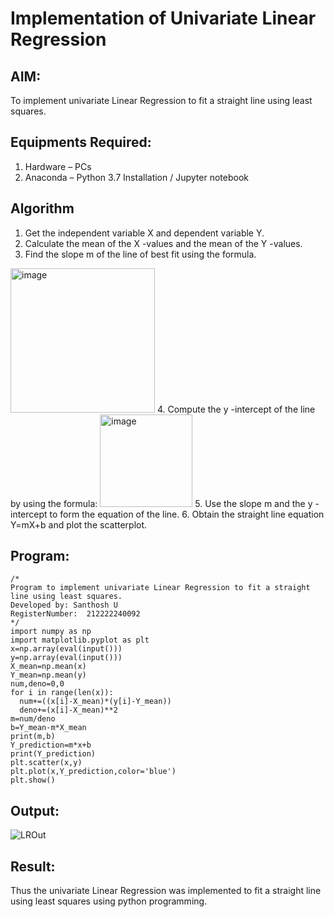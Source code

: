 # Implementation of Univariate Linear Regression
## AIM:
To implement univariate Linear Regression to fit a straight line using least squares.

## Equipments Required:
1. Hardware – PCs
2. Anaconda – Python 3.7 Installation / Jupyter notebook

## Algorithm
1. Get the independent variable X and dependent variable Y.
2. Calculate the mean of the X -values and the mean of the Y -values.
3. Find the slope m of the line of best fit using the formula. 
<img width="231" alt="image" src="https://user-images.githubusercontent.com/93026020/192078527-b3b5ee3e-992f-46c4-865b-3b7ce4ac54ad.png">
4. Compute the y -intercept of the line by using the formula:
<img width="148" alt="image" src="https://user-images.githubusercontent.com/93026020/192078545-79d70b90-7e9d-4b85-9f8b-9d7548a4c5a4.png">
5. Use the slope m and the y -intercept to form the equation of the line.
6. Obtain the straight line equation Y=mX+b and plot the scatterplot.

## Program:
```
/*
Program to implement univariate Linear Regression to fit a straight line using least squares.
Developed by: Santhosh U
RegisterNumber:  212222240092
*/
import numpy as np
import matplotlib.pyplot as plt
x=np.array(eval(input()))
y=np.array(eval(input()))
X_mean=np.mean(x)
Y_mean=np.mean(y)
num,deno=0,0
for i in range(len(x)):
  num+=((x[i]-X_mean)*(y[i]-Y_mean))
  deno+=(x[i]-X_mean)**2
m=num/deno
b=Y_mean-m*X_mean
print(m,b)
Y_prediction=m*x+b
print(Y_prediction)
plt.scatter(x,y)
plt.plot(x,Y_prediction,color='blue')
plt.show()
```

## Output:
![LROut](https://user-images.githubusercontent.com/119477975/225261951-5b22a7f5-bbc3-4f03-a533-31454f6734b7.png)


## Result:
Thus the univariate Linear Regression was implemented to fit a straight line using least squares using python programming.
